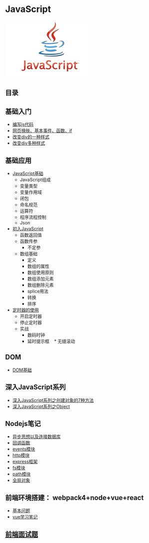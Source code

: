 # JavaScript
![Alt text](https://github.com/Harrdy2018/JavaScript/blob/master/js.png)
## 目录
## 基础入门
* [编写js代码](https://github.com/Harrdy2018/JavaScript/blob/master/%E7%BC%96%E5%86%99js%E4%BB%A3%E7%A0%81.md)
* [网页换肤、基本事件、函数、if](https://github.com/Harrdy2018/JavaScript/tree/master/Basic%20Introduction)
* [改变div的一种样式](https://github.com/Harrdy2018/JavaScript/edit/master/ex1.html)
* [改变div多种样式](https://github.com/Harrdy2018/JavaScript/edit/master/ex2.html)
## 基础应用
* [JavaScript基础](https://github.com/Harrdy2018/JavaScript/blob/master/JavaScript%E5%9F%BA%E7%A1%80.md)
  * JavaScript组成
  * 变量类型
  * 变量作用域
  * 闭包
  * 命名规范
  * 运算符
  * 程序流程控制
  * Json
* [初入JavaScript](https://github.com/Harrdy2018/JavaScript/blob/master/%E6%B7%B1%E5%85%A5JavaScript.md)
  * 函数返回值
  * 函数传参
    * 不定参
  * 数组基础
    * 定义
    * 数组的属性
    * 数组使用原则
    * 数组添加元素
    * 数组删除元素
    * splice用法
    * 转换
    * 排序
* [定时器的使用](https://github.com/Harrdy2018/JavaScript/blob/master/%E5%AE%9A%E6%97%B6%E5%99%A8%E7%9A%84%E4%BD%BF%E7%94%A8.md)
  * 开启定时器
  * 停止定时器
  * 实战
    * 数码时钟
    * 延时提示框
    * 无缝滚动
## DOM
* [DOM基础](https://github.com/Harrdy2018/JavaScript/blob/master/DOM.md)
## 深入JavaScript系列
* [深入JavaScript系列之创建对象的7种方法](./Dive%20into%20JavaScript/Create%20Object.md)
* [深入JavaScript系列之Object](./Dive%20into%20JavaScript/Object.md)
## Nodejs笔记
* [异步思想以及连接数据库](./Nodejs/Chapter%201.md)
* [回调函数](./Nodejs/Chapter%202.md)
* [events模块](./Nodejs/Chapter%203.md)
* [http模块](./Nodejs/Chapter%204.md)
* [express框架](./Nodejs/Chapter%205.md)
* [fs模块](./Nodejs/Chapter%206.md)
* [path模块](./Nodejs/Chapter%207.md)
* [全局对象](./Nodejs/Chapter%208.md)
## 前端环境搭建： webpack4+node+vue+react
* [基本问题](./Build%20Environment/Basic%20Problems.md)
* [vue学习笔记](./Build%20Environment/vue%20note/vue-note.md)
## [前端面试题](./foundation/readme.md)
